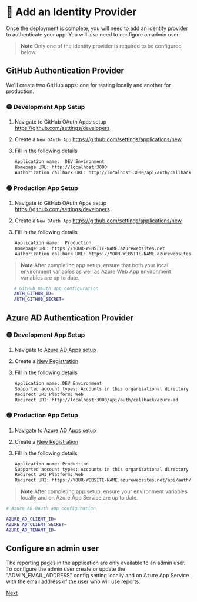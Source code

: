 # 🪪 Add an Identity Provider

Once the deployment is complete, you will need to add an identity provider to authenticate your app. You will also need to configure an admin user.

> **Note**
> Only one of the identity provider is required to be configured below.

## GitHub Authentication Provider

We'll create two GitHub apps: one for testing locally and another for production.

### 🟡 Development App Setup

1. Navigate to GitHub OAuth Apps setup https://github.com/settings/developers
2. Create a `New OAuth App` https://github.com/settings/applications/new
3. Fill in the following details

   ```default
   Application name:  DEV Environment
   Homepage URL: http://localhost:3000
   Authorization callback URL: http://localhost:3000/api/auth/callback/github
   ```

### 🟢 Production App Setup

1. Navigate to GitHub OAuth Apps setup https://github.com/settings/developers
2. Create a `New OAuth App` https://github.com/settings/applications/new
3. Fill in the following details

   ```default
   Application name:  Production
   Homepage URL: https://YOUR-WEBSITE-NAME.azurewebsites.net
   Authorization callback URL: https://YOUR-WEBSITE-NAME.azurewebsites.net/api/auth/callback/github
   ```

> **Note**
> After completing app setup, ensure that both your local environment variables as well as Azure Web App environment variables are up to date.

```bash
   # GitHub OAuth app configuration
   AUTH_GITHUB_ID=
   AUTH_GITHUB_SECRET=
```

## Azure AD Authentication Provider

### 🟡 Development App Setup

1. Navigate to [Azure AD Apps setup](https://portal.azure.com/#view/Microsoft_AAD_IAM/ActiveDirectoryMenuBlade/~/RegisteredApps)
2. Create a [New Registration](https://portal.azure.com/#view/Microsoft_AAD_RegisteredApps/CreateApplicationBlade/quickStartType~/null/isMSAApp~/false)
3. Fill in the following details

   ```default
   Application name: DEV Environment
   Supported account types: Accounts in this organizational directory only
   Redirect URI Platform: Web
   Redirect URI: http://localhost:3000/api/auth/callback/azure-ad
   ```

### 🟢 Production App Setup

1. Navigate to [Azure AD Apps setup](https://portal.azure.com/#view/Microsoft_AAD_IAM/ActiveDirectoryMenuBlade/~/RegisteredApps)
2. Create a [New Registration](https://portal.azure.com/#view/Microsoft_AAD_RegisteredApps/CreateApplicationBlade/quickStartType~/null/isMSAApp~/false)
3. Fill in the following details

   ```default
   Application name: Production
   Supported account types: Accounts in this organizational directory only
   Redirect URI Platform: Web
   Redirect URI: https://YOUR-WEBSITE-NAME.azurewebsites.net/api/auth/callback/azure-ad
   ```

> **Note**
> After completing app setup, ensure your environment variables locally and on Azure App Service are up to date.

```bash
# Azure AD OAuth app configuration

AZURE_AD_CLIENT_ID=
AZURE_AD_CLIENT_SECRET=
AZURE_AD_TENANT_ID=
```

## Configure an admin user

The reporting pages in the application are only available to an admin user. To configure the admin user create or update the "ADMIN_EMAIL_ADDRESS" config setting locally and on Azure App Service with the email address of the user who will use reports.

[Next](/docs/6-chat-over-file.md)

